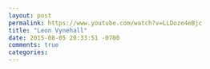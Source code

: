```yaml
---
layout: post
permalink: https://www.youtube.com/watch?v=LLDoze4eBjc
title: "Leon Vynehall"
date: 2015-08-05 20:33:51 -0700
comments: true
categories: 
---
```

